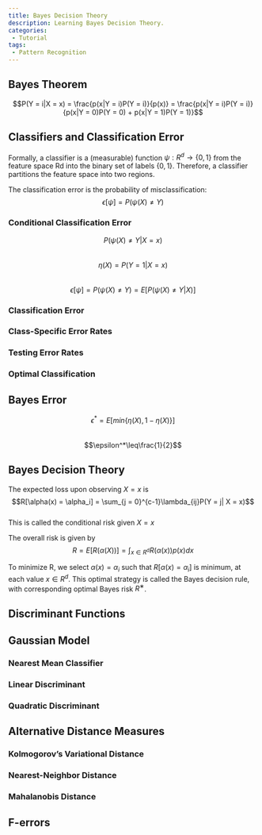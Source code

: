 ```yaml
---
title: Bayes Decision Theory
description: Learning Bayes Decision Theory.
categories:
 - Tutorial
tags:
 - Pattern Recognition
---
```



## Bayes Theorem
$$P(Y = i|X = x) = \frac{p(x|Y = i)P(Y = i)}{p(x)} = \frac{p(x|Y = i)P(Y = i)}{p(x|Y = 0)P(Y = 0) + p(x|Y = 1)P(Y = 1)}$$

## Classifiers and Classification Error
Formally, a classifier is a (measurable) function $\psi:R^d\to\lbrace0, 1\rbrace$ from the feature space Rd into the binary set of labels $\lbrace0, 1\rbrace$. Therefore, a classifier partitions the feature space into two regions.

The classification error is the probability of misclassification:<br/>
$$\epsilon[\psi] = P(\psi(X) \neq Y)$$

### Conditional Classification Error
$$P(\psi(X) \neq Y|X = x)$$<br/>
$$\eta(X) = P(Y = 1|X = x)$$<br/>
$$\epsilon[\psi] = P(\psi(X) \neq Y) = E[P(\psi(X) \neq Y|X)]$$
### Classification Error
### Class-Specific Error Rates
### Testing Error Rates
### Optimal Classification

## Bayes Error
$$\epsilon^* = E[min\lbrace\eta(X), 1 - \eta(X)\rbrace]$$<br/>
$$\epsilon^*\leq\frac{1}{2}$$

## Bayes Decision Theory
The expected loss upon observing $X = x$ is<br/>
$$R[\alpha(x) = \alpha_i] = \sum_{j = 0}^{c-1}\lambda_{ij}P(Y = j| X = x)$$<br/>
This is called the conditional risk given $X = x$

The overall risk is given by<br/>
$$R = E[R(\alpha(X))] = \int_{x\in R^d} {R(\alpha(x))p(x)}dx$$

To minimize R, we select $\alpha(x) = \alpha_i$ such that $R[\alpha(x) = \alpha_i]$ is minimum, at each value $x\in R^d$. This optimal strategy is called the Bayes decision rule, with corresponding optimal Bayes risk $R^∗$.

## Discriminant Functions

## Gaussian Model
### Nearest Mean Classifier
### Linear Discriminant
### Quadratic Discriminant

## Alternative Distance Measures
### Kolmogorov’s Variational Distance
### Nearest-Neighbor Distance
### Mahalanobis Distance

## F-errors
